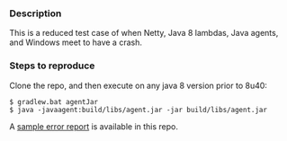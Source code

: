 ### Description

This is a reduced test case of when Netty, Java 8 lambdas, Java agents, and Windows
meet to have a crash.

### Steps to reproduce

Clone the repo, and then execute on any java 8 version prior to 8u40:

```
$ gradlew.bat agentJar
$ java -javaagent:build/libs/agent.jar -jar build/libs/agent.jar
```


A [sample error report](https://github.com/gvsmirnov/netty-lambda-windows-crash/blob/master/hs_err_pid348.log) is available in this repo.

